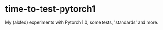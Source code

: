 # time-to-test-pytorch1
My (alxfed) experiments with Pytorch 1.0, some tests, 'standards' and more.
